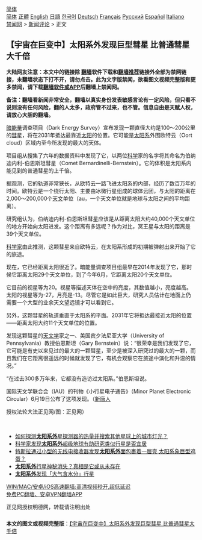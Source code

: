  <!-- 面包屑导航 --> <div class="breadcrumb"><!-- GTranslate: https://gtranslate.io/ -->  <div class="switcher notranslate">  <div class="selected">  <a href="#" onclick="return false;"> 简体</a>  </div>  <div class="option">  <a href="https://www.bannedbook.org" onclick="doGTranslate('zh-CN|zh-CN');jQuery('div.switcher div.selected a').html(jQuery(this).html());return false;" title="简体中文" class="nturl selected"> 简体</a>  <a href="https://www.bannedbook.org/zh-tw/" onclick="doGTranslate('zh-CN|zh-TW');jQuery('div.switcher div.selected a').html(jQuery(this).html());return false;" title="繁體中文" class="nturl"> 正體</a>  <a href="https://www.bannedbook.org/en/" onclick="doGTranslate('zh-CN|en');jQuery('div.switcher div.selected a').html(jQuery(this).html());return false;" title="English" class="nturl"> English</a>  <a href="https://www.bannedbook.org/ja/" onclick="doGTranslate('zh-CN|ja');jQuery('div.switcher div.selected a').html(jQuery(this).html());return false;" title="日本語" class="nturl"> 日語</a>  <a href="https://www.bannedbook.org/ko/" onclick="doGTranslate('zh-CN|ko');jQuery('div.switcher div.selected a').html(jQuery(this).html());return false;" title="한국어" class="nturl"> 한국어</a>  <a href="https://www.bannedbook.org/de/" onclick="doGTranslate('zh-CN|de');jQuery('div.switcher div.selected a').html(jQuery(this).html());return false;" title="Deutsch" class="nturl"> Deutsch</a>  <a href="https://www.bannedbook.org/fr/" onclick="doGTranslate('zh-CN|fr');jQuery('div.switcher div.selected a').html(jQuery(this).html());return false;" title="Français" class="nturl"> Français</a>  <a href="https://www.bannedbook.org/ru/" onclick="doGTranslate('zh-CN|ru');jQuery('div.switcher div.selected a').html(jQuery(this).html());return false;" title="Русский" class="nturl"> Русский</a>  <a href="https://www.bannedbook.org/es/" onclick="doGTranslate('zh-CN|es');jQuery('div.switcher div.selected a').html(jQuery(this).html());return false;" title="Español" class="nturl"> Español</a>  <a href="https://www.bannedbook.org/it/" onclick="doGTranslate('zh-CN|it');jQuery('div.switcher div.selected a').html(jQuery(this).html());return false;" title="Italiano" class="nturl"> Italiano</a>  </div>  </div>      <div class='breadcrumb-sub'><!-- Breadcrumb NavXT 6.3.0 --> <a href="https://www.bannedbook.org/" class="home">禁闻网</a> &gt; <a href="https://www.bannedbook.org/bnews/comments/" class="category">新闻评论</a> &gt; 正文</div></div><h2>【宇宙在巨变中】太阳系外发现巨型彗星 比普通彗星大千倍</h2> <p class="notice"><b>大陆网友注意：本文中的链接除 <a href="https://github.com/bannedbook/fanqiang" >翻墙</a>软件下载和<a href="https://github.com/killgcd/justmysocks/blob/master/README.md">翻墙推荐</a>链接外全部为禁网链接，未翻墙状态下打不开，请勿点击。此为文字版禁闻，欲看图文视频完整版和更多禁闻，请下载<a href="https://github.com/bannedbook/fanqiang">翻墙软件或APP</a>后翻墙上禁闻网。</p><p>备注：翻墙看新闻非常安全，翻墙以真实身份发表敏感言论有一定风险，但只看不说则没有任何风险，翻的人太多，政府管不过来，也不管。信息自由是天赋人权，请放心大胆的翻墙。</b></p>  <div class="entry"> <p>              <a href="https://i0.wp.com/upload-images-bucket-v64rleca837do.s3.eu-west-1.amazonaws.com/wp-content/uploads/2021/07/23224805/id13089307-comet-600x400_%E5%89%AF%E6%9C%AC.jpg?fit=860%2C484&#038;ssl=1" data-caption=""></a>                            </p> <p><a href="https://www.bannedbook.org/bnews/tag/%E6%9A%97%E8%83%BD%E9%87%8F/" class="st_tag internal_tag" rel="tag" title="标签 暗能量 下的日志">暗能量</a>调查项目（Dark Energy Survey）宣布发现一颗直径大约是100～200公里的<a href="https://www.bannedbook.org/bnews/tag/%E5%BD%97%E6%98%9F/" class="st_tag internal_tag" rel="tag" title="标签 彗星 下的日志">彗星</a>，将在2031年抵达最靠近<a href="https://www.bannedbook.org/bnews/tag/%e5%a4%aa%e9%98%b3/" class="st_tag internal_tag" rel="tag" title="标签 太阳 下的日志">太阳</a>的位置。它可能是<a href="https://www.bannedbook.org/bnews/tag/%e5%a4%aa%e9%98%b3%e7%b3%bb/" class="st_tag internal_tag" rel="tag" title="标签 太阳系 下的日志">太阳系</a>外围欧特云（Oort cloud）区域内至今所发现的最大的天体。</p> <p>项目组从搜集了六年的数据资料中发现了它，以两位<span class='wp_keywordlink'><a href="https://www.bannedbook.org/forum11/topic309.html" title="禁片：“科学”的棍子" target="_blank">科学</a></span>家的名字将其命名为伯纳迪内利-伯恩斯坦彗星（Comet Bernardinelli-Bernstein）。它的体积是太阳系内能见到的普通彗星的上千倍。</p> <p>据观测，它的轨道非常狭长，从欧特云一路飞进太阳系的内部，经历了数百万年的时间。欧特云是一个绕行太阳、主要由冰微行星组成的球体云团，与太阳的距离在2,000～200,000个<a href="https://www.bannedbook.org/bnews/tag/%e5%a4%a9%e6%96%87/" class="st_tag internal_tag" rel="tag" title="标签 天文 下的日志">天文</a>单位（au，一个天文单位就是地球与太阳之间的平均距离）。</p>  <p>研究组认为，伯纳迪内利-伯恩斯坦彗星应该是从距离太阳大约40,000个天文单位的地方开始向太阳进发。这个距离有多远呢？作为对比，冥王星与太阳的距离是39个天文单位。</p> <p><a href="https://www.bannedbook.org/bnews/tag/%e7%a7%91%e5%ad%a6%e5%ae%b6/" class="st_tag internal_tag" rel="tag" title="标签 科学家 下的日志">科学家</a>由此推测，这颗彗星来自欧特云，在太阳系形成的初期被弹射出来开始了它的旅途。</p> <p>现在，它已经距离太阳很近了。暗能量调查项目组最早在2014年发现了它，那时候它距离太阳29个天文单位，到了今年6月，它距离太阳20个天文单位。</p> <p>它目前的视星等为20。视星等描述天体在空中的亮度，其数值越小，亮度越高。太阳的视星等为-27，月亮是-13。尽管它是如此巨大，研究人员估计在地面上仍需要一个大型的业余天文望远镜才可以看到它。</p>  <p>另外，这颗彗星的轨道垂直于太阳系的平面。2031年它将抵达最接近太阳的位置——距离太阳大约11个天文单位的位置。</p> <p>发现这颗彗星的<a href="https://www.bannedbook.org/bnews/tag/%E5%A4%A9%E6%96%87%E5%AD%A6/" class="st_tag internal_tag" rel="tag" title="标签 天文学 下的日志">天文学</a>家之一、美国宾夕法尼亚大学（University of Pennsylvania）教授伯恩斯坦（Gary Bernstein）说：“很荣幸是我们发现了它，它可能是有史以来见过的最大的一颗彗星，至少是被深入研究过的最大的一颗，而且我们在它距离很遥远的时候就发现了它，有机会观察它在旅途中演化和升温的情况。”</p> <p>“在过去300多万年来，它都没有造访过太阳系。”伯恩斯坦说。</p> <p>国际天文学联合会（IAU）的刊物《小行星电子通告》（Minor Planet Electronic Circular）6月19日公布了这项发现。（<span class='wp_keywordlink_affiliate'><a href="https://www.ntdtv.com/" title="新唐人">新唐人</a></span></p>  <p>授权法轮大法正见网/图：正见网）</p> <p>&nbsp;</p> <ul class='op-related-articles' title='相关阅读'> <li><a href='https://www.bannedbook.org/bnews/comments/20210620/1570368.html' target='_blank'>如何探测<b>太阳系外</b>星探测器的热量并搜索其他星球上的城市灯光？</a></li> <li><a href='https://www.bannedbook.org/bnews/baitai/20210307/1500283.html' target='_blank'>科学家发现<b>太阳系外</b>超级地球有助研究类似行星是否宜居</a></li> <li><a href='https://www.bannedbook.org/bnews/comments/20201004/1407724.html' target='_blank'>特斯拉通过小型的无线电接收器发现<b>太阳系外</b>面包裹着一层壳,太阳系象巨型鸡蛋？</a></li> <li><a href='https://www.bannedbook.org/bnews/cnnews/20200422/1317150.html' target='_blank'><b>太阳系外</b>行星神秘消失？真相是它或从未存在</a></li> <li><a href='https://www.bannedbook.org/bnews/cnnews/20190913/1190377.html' target='_blank'><b>太阳系外</b>发现「大气含水分」行星</a></li> </ul> <p class="texttj"> <a href="https://github.com/bannedbook/fanqiang/wiki/V2ray%E6%9C%BA%E5%9C%BA" target="_blank">WIN/MAC/安卓/iOS高速翻墙:高清视频秒开,超低延迟</a><br/> <a href="https://github.com/bannedbook/fanqiang/wiki/%E7%A6%81%E9%97%BB%E7%BD%91%E5%AE%89%E5%8D%93%E7%BF%BB%E5%A2%99%E6%96%B0%E9%97%BBAPP" target="_blank">免费PC翻墙、安卓VPN翻墙APP</a></p><p>正见网授权明德网，转载请注明出处</p> <a name='sharetosocial'></a>  <div style="margin-bottom:5px;padding-bottom:5px;clear:both"> <div id="archive-pix-1" class="banner-ads"> <!-- AuctionX Display platform tag START --> <div id="26318x728x90x621x_ADSLOT2" clicktrack="%%CLICK_URL_ESC%%"></div> <!-- AuctionX Display platform tag END --> </div> <div id="archive-pix-2" class="banner-ads"> <!-- AuctionX Display platform tag START --> <div id="26315x300x250x621x_ADSLOT2" clicktrack="%%CLICK_URL_ESC%%"></div> <!-- AuctionX Display platform tag END --> </div> </div>  <div id="archive-pix-1" class="banner-ads"> <!-- AuctionX Display platform tag START --> <div id="26318x728x90x621x_ADSLOT3" clicktrack="%%CLICK_URL_ESC%%"></div> <!-- AuctionX Display platform tag END --> </div> <div><b>本文的图文或视频完整版</b>：<a href='https://www.bannedbook.org/bnews/comments/20210724/1593087.html'>【宇宙在巨变中】太阳系外发现巨型彗星 比普通彗星大千倍</a></div>  </div><!--END ENTRY--> 